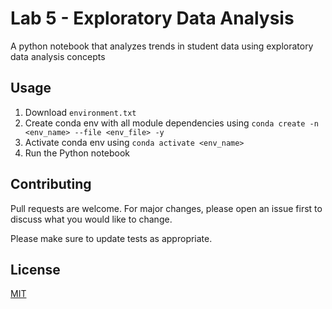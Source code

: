# Lab 5 - Exploratory Data Analysis

A python notebook that analyzes trends in student data using exploratory data analysis concepts


## Usage

1. Download `environment.txt`
2. Create conda env with all module dependencies using `conda create -n <env_name> --file <env_file> -y`
3. Activate conda env using `conda activate <env_name>`
4. Run the Python notebook

## Contributing

Pull requests are welcome. For major changes, please open an issue first
to discuss what you would like to change.

Please make sure to update tests as appropriate.

## License

[MIT](https://choosealicense.com/licenses/mit/)
